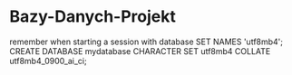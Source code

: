 # Bazy-Danych-Projekt

remember when starting a session with database SET NAMES 'utf8mb4'; 
CREATE DATABASE mydatabase CHARACTER SET utf8mb4 COLLATE utf8mb4_0900_ai_ci;
